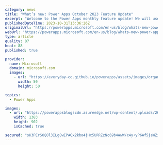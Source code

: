 ```yaml
---
category: news
title: "What’s new: Power Apps October 2023 Feature Update"
excerpt: "Welcome to the Power Apps monthly feature update! We will use this blog to share a summary of product, community, and learning updates from throughout the month so you can access it in one easy place. We&#8217;ve got a great set of updates across for our makers, security and monitor improvements, and"
publishedDateTime: 2023-10-31T13:36:26Z
originalUrl: "https://powerapps.microsoft.com/en-us/blog/whats-new-power-apps-october-2023-feature-update/"
webUrl: "https://powerapps.microsoft.com/en-us/blog/whats-new-power-apps-october-2023-feature-update/"
type: article
quality: 87
heat: 88
published: true

provider:
  name: Microsoft
  domain: microsoft.com
  images:
    - url: "https://everyday-cc.github.io/powerapps/assets/images/organizations/microsoft.com-50x50.jpg"
      width: 50
      height: 50

topics:
  - Power Apps

images:
  - url: "https://powerappsblogscdn.azureedge.net/wp-content/uploads/2023/10/EndUserModernControls.png"
    width: 1383
    height: 902
    isCached: true

secured: "sH3PErSOQOl3ILg8wIPACx2kbo4jHx5URRZzNc69b4AwW/c4y+yP6Af5jaWZiOgOZzBEUelgPgstx7O2BdHHYQe8Nk3WuXZAeU0DtR1Ty3YpchgURfNab2Xz7ZXupPmTiYmzoBKZd8R4bTNJSoXitbNA++yq2ZW0tLtgRCI97J92comrBaWKGGvoaQLFuKLREec9WHToTlzSsPI98ScVpTZnt9opg6mcY0Y5QMa2vrhFeUrjsHNHNjRsTuS55QaPwsdl55luUQySj1xKr3Vyk//HYpxOIJ0faCOZLDtK3Xxu/3vAdl7j6IHETUdCFyslZPH1awsqkXmEZNXepylwiPgRpFQvKPQ4noN+EQwcbUo=;gGtZuaE/p3rCzMhyPYLIGg=="
---
```



